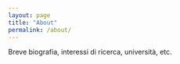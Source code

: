```yaml
---
layout: page
title: "About"
permalink: /about/
---
```


Breve biografia, interessi di ricerca, università, etc.
